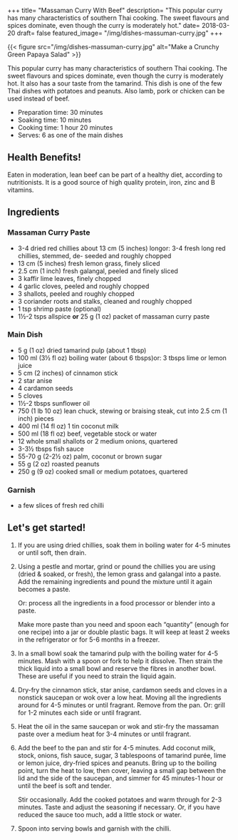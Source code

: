 +++
title= "Massaman Curry With Beef"
description= "This popular curry has many characteristics of southern Thai cooking. The sweet flavours and spices dominate, even though the curry is moderately hot."
date= 2018-03-20
draft= false
featured_image= "/img/dishes-massuman-curry.jpg"
+++

{{< figure src="/img/dishes-massuman-curry.jpg" alt="Make a Crunchy Green Papaya Salad" >}}

This popular curry has many characteristics of southern Thai cooking. The sweet flavours and spices dominate, even though the curry is moderately hot. It also has a sour taste from the tamarind. This dish is one of the few Thai dishes with potatoes and peanuts. Also lamb, pork or chicken can be used instead of beef.

- Preparation time: 30 minutes
- Soaking time: 10 minutes
- Cooking time: 1 hour 20 minutes
- Serves: 6 as one of the main dishes​

## Health Benefits!

Eaten in moderation, lean beef can be part of a healthy diet, according to nutritionists. It is a good source of high quality protein, iron, zinc and B vitamins.

## Ingredients

### Massaman Curry Paste

- 3-4 dried red chillies about 13 cm (5 inches) longor: 3-4 fresh long red chillies, stemmed, de- seeded and roughly chopped
- 13 cm (5 inches) fresh lemon grass, finely sliced
- 2.5 cm (1 inch) fresh galangal, peeled and finely sliced
- 3 kaffir lime leaves, finely chopped
- 4 garlic cloves, peeled and roughly chopped
- 3 shallots, peeled and roughly chopped
- 3 coriander roots and stalks, cleaned and roughly chopped
- 1 tsp shrimp paste (optional)
- 1½-2 tsps allspice **or** 25 g (1 oz) packet of massaman curry paste

### Main Dish

- 5 g (1 oz) dried tamarind pulp (about 1 tbsp)
- 100 ml (3½ fl oz) boiling water (about 6 tbsps)or: 3 tbsps lime or lemon juice
- 5 cm (2 inches) of cinnamon stick
- 2 star anise
- 4 cardamon seeds
- 5 cloves
- 1½-2 tbsps sunflower oil
- 750 (1 lb 10 oz) lean chuck, stewing or braising steak, cut into 2.5 cm (1 inch) pieces
- 400 ml (14 fl oz) 1 tin coconut milk
- 500 ml (18 fl oz) beef, vegetable stock or water
- 12 whole small shallots or 2 medium onions, quartered
- 3-3½ tbsps fish sauce
- 55-70 g (2-2½ oz) palm, coconut or brown sugar
- 55 g (2 oz) roasted peanuts
- 250 g (9 oz) cooked small or medium potatoes, quartered

### Garnish

- a few slices of fresh red chilli

## Let's get started!

1. If you are using dried chillies, soak them in boiling water for 4-5 minutes or until soft, then drain.

2. Using a pestle and mortar, grind or pound the chillies you are using (dried & soaked, or fresh), the lemon grass and galangal into a paste. Add the remaining ingredients and pound the mixture until it again becomes a paste.

    Or: process all the ingredients in a food processor or blender into a paste.

    Make more paste than you need and spoon each “quantity” (enough for one recipe) into a jar or double plastic bags. It will keep at least 2 weeks in the refrigerator or for 5-6 months in a freezer.

3. In a small bowl soak the tamarind pulp with the boiling water for 4-5 minutes. Mash with a spoon or fork to help it dissolve. Then strain the thick liquid into a small bowl and reserve the fibres in another bowl. These are useful if you need to strain the liquid again.

4. Dry-fry the cinnamon stick, star anise, cardamon seeds and cloves in a nonstick saucepan or wok over a low heat. Moving all the ingredients around for 4-5 minutes or until fragrant. Remove from the pan. Or: grill for 1-2 minutes each side or until fragrant.

5. Heat the oil in the same saucepan or wok and stir-fry the massaman paste over a medium heat for 3-4 minutes or until fragrant.

6. Add the beef to the pan and stir for 4-5 minutes. Add coconut milk, stock, onions, fish sauce, sugar, 3 tablespoons of tamarind purée, lime or lemon juice, dry-fried spices and peanuts. Bring up to the boiling point, turn the heat to low, then cover, leaving a small gap between the lid and the side of the saucepan, and simmer for 45 minutes-1 hour or until the beef is soft and tender.

    Stir occasionally. Add the cooked potatoes and warm through for 2-3 minutes. Taste and adjust the seasoning if necessary. Or, if you have reduced the sauce too much, add a little stock or water.

7. Spoon into serving bowls and garnish with the chilli.
